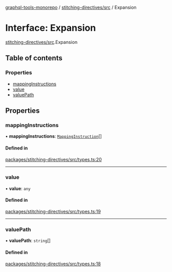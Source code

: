 [graphql-tools-monorepo](../README) /
[stitching-directives/src](../modules/stitching_directives_src) / Expansion

# Interface: Expansion

[stitching-directives/src](../modules/stitching_directives_src).Expansion

## Table of contents

### Properties

- [mappingInstructions](stitching_directives_src.Expansion#mappinginstructions)
- [value](stitching_directives_src.Expansion#value)
- [valuePath](stitching_directives_src.Expansion#valuepath)

## Properties

### mappingInstructions

• **mappingInstructions**: [`MappingInstruction`](stitching_directives_src.MappingInstruction)[]

#### Defined in

[packages/stitching-directives/src/types.ts:20](https://github.com/ardatan/graphql-tools/blob/master/packages/stitching-directives/src/types.ts#L20)

---

### value

• **value**: `any`

#### Defined in

[packages/stitching-directives/src/types.ts:19](https://github.com/ardatan/graphql-tools/blob/master/packages/stitching-directives/src/types.ts#L19)

---

### valuePath

• **valuePath**: `string`[]

#### Defined in

[packages/stitching-directives/src/types.ts:18](https://github.com/ardatan/graphql-tools/blob/master/packages/stitching-directives/src/types.ts#L18)
